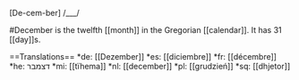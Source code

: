 [De-cem-ber] /___/

#December is the twelfth [[month]] in the Gregorian [[calendar]]. It has 31 [[day]]s.

==Translations==
*de: [[Dezember]]
*es: [[diciembre]]
*fr: [[décembre]]
*he: דצמבר
*mi: [[tïhema]]
*nl: [[december]]
*pl: [[grudzień]]
*sq: [[dhjetor]]